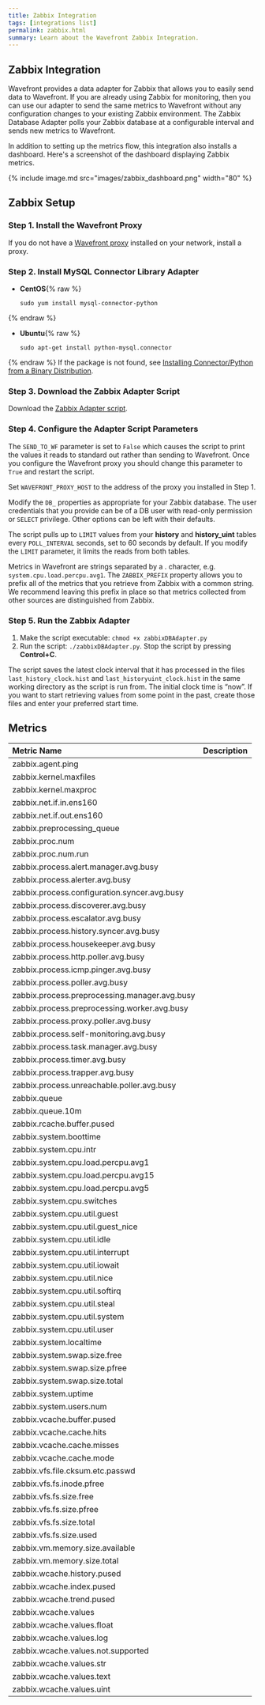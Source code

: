 ```yaml
---
title: Zabbix Integration
tags: [integrations list]
permalink: zabbix.html
summary: Learn about the Wavefront Zabbix Integration.
---
```

## Zabbix Integration

Wavefront provides a data adapter for Zabbix that allows you to easily send data to Wavefront. If you are already using Zabbix for monitoring, then you can use our adapter to send the same metrics to Wavefront without any configuration changes to your existing Zabbix environment. The Zabbix Database Adapter polls your Zabbix database at a configurable interval and sends new metrics to Wavefront.

In addition to setting up the metrics flow, this integration also installs a dashboard. Here's a screenshot of the dashboard displaying Zabbix metrics.

{% include image.md src="images/zabbix_dashboard.png" width="80" %}

## Zabbix Setup



### Step 1. Install the Wavefront Proxy

If you do not have a [Wavefront proxy](https://docs.wavefront.com/proxies.html) installed on your network, install a proxy.

### Step 2. Install MySQL Connector Library Adapter

- **CentOS**{% raw %}
  ```
  sudo yum install mysql-connector-python
  ```
{% endraw %}
- **Ubuntu**{% raw %}
  ```
  sudo apt-get install python-mysql.connector
  ```
{% endraw %}
If the package is not found, see [Installing Connector/Python from a Binary Distribution](http://dev.mysql.com/doc/connector-python/en/connector-python-installation-binary.html).


### Step 3. Download the Zabbix Adapter Script

Download the [Zabbix Adapter script](https://raw.githubusercontent.com/wavefrontHQ/zabbix/master/zabbixDBAdapter.py).

### Step 4. Configure the Adapter Script Parameters

The `SEND_TO_WF` parameter is set to `False` which causes the script to print the values it reads to standard out rather than sending to Wavefront. Once you configure the Wavefront proxy you should change this parameter to `True` and restart the script.

Set `WAVEFRONT_PROXY_HOST` to the address of the proxy you installed in Step 1.

Modify the `DB_` properties as appropriate for your Zabbix database. The user credentials that you provide can be of a DB user with read-only permission or `SELECT` privilege. Other options can be left with their defaults.

The script pulls up to `LIMIT` values from your **history** and **history_uint** tables every `POLL_INTERVAL` seconds, set to 60 seconds by default. If you modify the `LIMIT` parameter, it limits the reads from both tables.

Metrics in Wavefront are strings separated by a . character, e.g. `system.cpu.load.percpu.avg1`. The `ZABBIX_PREFIX` property allows you to prefix all of the metrics that you retrieve from Zabbix with a common string. We recommend leaving this prefix in place so that metrics collected from other sources are distinguished from Zabbix.

### Step 5. Run the Zabbix Adapter

1. Make the script executable: `chmod +x zabbixDBAdapter.py`
1. Run the script: `./zabbixDBAdapter.py`. Stop the script by pressing **Control+C**.

The script saves the latest clock interval that it has processed in the files `last_history_clock.hist` and `last_historyuint_clock.hist` in the same working directory as the script is run from. The initial clock time is “now”. If you want to start retrieving values from some point in the past, create those files and enter your preferred start time.






## Metrics
  

|Metric Name|Description|
| :--- | :--- |
|zabbix.agent.ping||
|zabbix.kernel.maxfiles||
|zabbix.kernel.maxproc||
|zabbix.net.if.in.ens160||
|zabbix.net.if.out.ens160||
|zabbix.preprocessing_queue||
|zabbix.proc.num||
|zabbix.proc.num.run||
|zabbix.process.alert.manager.avg.busy||
|zabbix.process.alerter.avg.busy||
|zabbix.process.configuration.syncer.avg.busy||
|zabbix.process.discoverer.avg.busy||
|zabbix.process.escalator.avg.busy||
|zabbix.process.history.syncer.avg.busy||
|zabbix.process.housekeeper.avg.busy||
|zabbix.process.http.poller.avg.busy||
|zabbix.process.icmp.pinger.avg.busy||
|zabbix.process.poller.avg.busy||
|zabbix.process.preprocessing.manager.avg.busy||
|zabbix.process.preprocessing.worker.avg.busy||
|zabbix.process.proxy.poller.avg.busy||
|zabbix.process.self-monitoring.avg.busy||
|zabbix.process.task.manager.avg.busy||
|zabbix.process.timer.avg.busy||
|zabbix.process.trapper.avg.busy||
|zabbix.process.unreachable.poller.avg.busy||
|zabbix.queue||
|zabbix.queue.10m||
|zabbix.rcache.buffer.pused||
|zabbix.system.boottime||
|zabbix.system.cpu.intr||
|zabbix.system.cpu.load.percpu.avg1||
|zabbix.system.cpu.load.percpu.avg15||
|zabbix.system.cpu.load.percpu.avg5||
|zabbix.system.cpu.switches||
|zabbix.system.cpu.util.guest||
|zabbix.system.cpu.util.guest_nice||
|zabbix.system.cpu.util.idle||
|zabbix.system.cpu.util.interrupt||
|zabbix.system.cpu.util.iowait||
|zabbix.system.cpu.util.nice||
|zabbix.system.cpu.util.softirq||
|zabbix.system.cpu.util.steal||
|zabbix.system.cpu.util.system||
|zabbix.system.cpu.util.user||
|zabbix.system.localtime||
|zabbix.system.swap.size.free||
|zabbix.system.swap.size.pfree||
|zabbix.system.swap.size.total||
|zabbix.system.uptime||
|zabbix.system.users.num||
|zabbix.vcache.buffer.pused||
|zabbix.vcache.cache.hits||
|zabbix.vcache.cache.misses||
|zabbix.vcache.cache.mode||
|zabbix.vfs.file.cksum.etc.passwd||
|zabbix.vfs.fs.inode.pfree||
|zabbix.vfs.fs.size.free||
|zabbix.vfs.fs.size.pfree||
|zabbix.vfs.fs.size.total||
|zabbix.vfs.fs.size.used||
|zabbix.vm.memory.size.available||
|zabbix.vm.memory.size.total||
|zabbix.wcache.history.pused||
|zabbix.wcache.index.pused||
|zabbix.wcache.trend.pused||
|zabbix.wcache.values||
|zabbix.wcache.values.float||
|zabbix.wcache.values.log||
|zabbix.wcache.values.not.supported||
|zabbix.wcache.values.str||
|zabbix.wcache.values.text||
|zabbix.wcache.values.uint||

